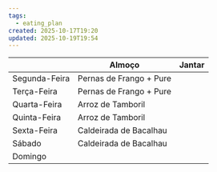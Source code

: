 ```yaml
---
tags:
  - eating_plan
created: 2025-10-17T19:20
updated: 2025-10-19T19:54
---
```


|               | Almoço                  | Jantar |
| ------------- | ----------------------- | ------ |
| Segunda-Feira | Pernas de Frango + Pure |        |
| Terça-Feira   | Pernas de Frango + Pure |        |
| Quarta-Feira  | Arroz de Tamboril       |        |
| Quinta-Feira  | Arroz de Tamboril       |        |
| Sexta-Feira   | Caldeirada de Bacalhau  |        |
| Sábado        | Caldeirada de Bacalhau  |        |
| Domingo       |                         |        |
